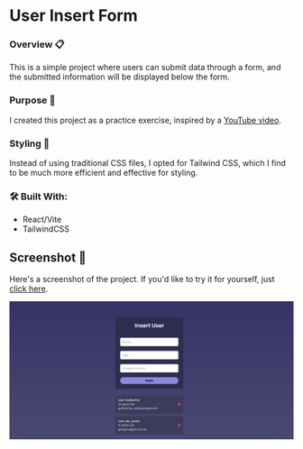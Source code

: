 # User Insert Form

### Overview 📋
This is a simple project where users can submit data through a form, and the submitted information will be displayed below the form.

### Purpose 🎥
I created this project as a practice exercise, inspired by a [YouTube video](https://www.youtube.com/watch?v=_gHr2Pe5LCY).

### Styling 🎨
Instead of using traditional CSS files, I opted for Tailwind CSS, which I find to be much more efficient and effective for styling.

### 🛠️ Built With:
- React/Vite
- TailwindCSS

## Screenshot 📸
Here's a screenshot of the project. If you'd like to try it for yourself, just <a href="https://user-insert-again.vercel.app/" target="_blank">click here</a>.

![Screenshot of the Project](public/example.png)
